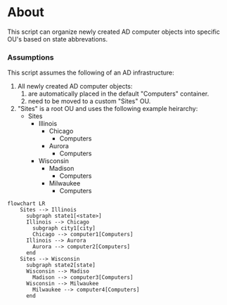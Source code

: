 # About

This script can organize newly created AD computer objects into specific OU's based on state abbrevations.

### Assumptions

This script assumes the following of an AD infrastructure:
1. All newly created AD computer objects:
    1. are automatically placed in the default "Computers" container.
    2. need to be moved to a custom "Sites" OU.
2. "Sites" is a root OU and uses the following example heirarchy:
    - Sites
      - Illinois
        - Chicago
          - Computers
        - Aurora
          - Computers
      - Wisconsin
        - Madison
          - Computers
        - Milwaukee
          - Computers

```mermaid
flowchart LR
    Sites --> Illinois
      subgraph state1[<state>]
      Illinois --> Chicago
        subgraph city1[city]
        Chicago --> computer1[Computers]
      Illinois --> Aurora
        Aurora --> computer2[Computers]
      end
    Sites --> Wisconsin
      subgraph state2[state]
      Wisconsin --> Madiso
        Madison --> computer3[Computers]
      Wisconsin --> Milwaukee
        Milwaukee --> computer4[Computers]
      end
```

